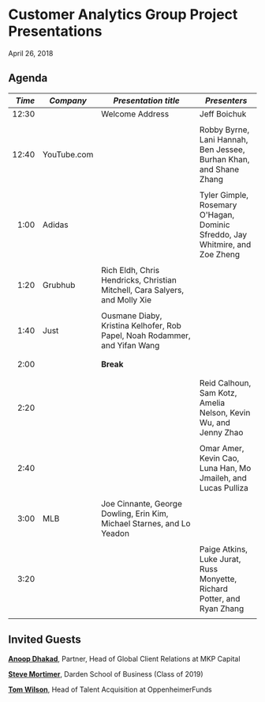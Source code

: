 Customer Analytics Group Project Presentations
================
April 26, 2018

Agenda
------

<table>
<colgroup>
<col width="6%" />
<col width="11%" />
<col width="52%" />
<col width="28%" />
</colgroup>
<thead>
<tr class="header">
<th align="right"><em>Time</em></th>
<th><em>Company</em></th>
<th><em>Presentation title</em></th>
<th><em>Presenters</em></th>
</tr>
</thead>
<tbody>
<tr class="odd">
<td align="right">12:30</td>
<td></td>
<td>Welcome Address</td>
<td>Jeff Boichuk</td>
</tr>
<tr class="even">
<td align="right"></td>
<td></td>
<td></td>
<td></td>
</tr>
<tr class="odd">
<td align="right">12:40</td>
<td>YouTube.com</td>
<td></td>
<td>Robby Byrne, Lani Hannah, Ben Jessee, Burhan Khan, and Shane Zhang</td>
</tr>
<tr class="even">
<td align="right"></td>
<td></td>
<td></td>
<td></td>
</tr>
<tr class="odd">
<td align="right">1:00</td>
<td>Adidas</td>
<td></td>
<td>Tyler Gimple, Rosemary O'Hagan, Dominic Sfreddo, Jay Whitmire, and Zoe Zheng</td>
</tr>
<tr class="even">
<td align="right"></td>
<td></td>
<td></td>
<td></td>
</tr>
<tr class="odd">
<td align="right">1:20</td>
<td>Grubhub</td>
<td>Rich Eldh, Chris Hendricks, Christian Mitchell, Cara Salyers, and Molly Xie</td>
</tr>
<tr class="even">
<td align="right"></td>
<td></td>
<td></td>
<td></td>
</tr>
<tr class="odd">
<td align="right">1:40</td>
<td>Just</td>
<td>Ousmane Diaby, Kristina Kelhofer, Rob Papel, Noah Rodammer, and Yifan Wang</td>
</tr>
<tr class="even">
<td align="right"></td>
<td></td>
<td></td>
<td></td>
</tr>
<tr class="odd">
<td align="right"></td>
<td></td>
<td></td>
<td></td>
</tr>
<tr class="even">
<td align="right">2:00</td>
<td></td>
<td><strong>Break</strong></td>
<td></td>
</tr>
<tr class="odd">
<td align="right"></td>
<td></td>
<td></td>
<td></td>
</tr>
<tr class="even">
<td align="right"></td>
<td></td>
<td></td>
<td></td>
</tr>
<tr class="odd">
<td align="right">2:20</td>
<td></td>
<td></td>
<td>Reid Calhoun, Sam Kotz, Amelia Nelson, Kevin Wu, and Jenny Zhao</td>
</tr>
<tr class="even">
<td align="right"></td>
<td></td>
<td></td>
<td></td>
</tr>
<tr class="odd">
<td align="right">2:40</td>
<td></td>
<td></td>
<td>Omar Amer, Kevin Cao, Luna Han, Mo Jmaileh, and Lucas Pulliza</td>
</tr>
<tr class="even">
<td align="right"></td>
<td></td>
<td></td>
<td></td>
</tr>
<tr class="odd">
<td align="right">3:00</td>
<td>MLB</td>
<td>Joe Cinnante, George Dowling, Erin Kim, Michael Starnes, and Lo Yeadon</td>
</tr>
<tr class="even">
<td align="right"></td>
<td></td>
<td></td>
<td></td>
</tr>
<tr class="odd">
<td align="right">3:20</td>
<td></td>
<td></td>
<td>Paige Atkins, Luke Jurat, Russ Monyette, Richard Potter, and Ryan Zhang</td>
</tr>
<tr class="even">
<td align="right"></td>
<td></td>
<td></td>
<td></td>
</tr>
</tbody>
</table>

Invited Guests
--------------

[**Anoop Dhakad**](https://www.linkedin.com/in/anoopdhakad/), Partner, Head of Global Client Relations at MKP Capital

[**Steve Mortimer**](https://www.linkedin.com/in/stevenmmortimer/), Darden School of Business (Class of 2019)

[**Tom Wilson**](https://www.linkedin.com/in/tom-wilson-993b28/), Head of Talent Acquisition at OppenheimerFunds
